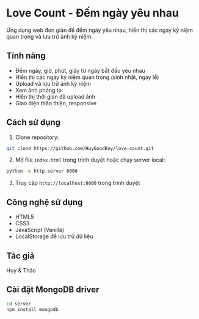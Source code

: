# Love Count - Đếm ngày yêu nhau

Ứng dụng web đơn giản để đếm ngày yêu nhau, hiển thị các ngày kỷ niệm quan trọng và lưu trữ ảnh kỷ niệm.

## Tính năng

- Đếm ngày, giờ, phút, giây từ ngày bắt đầu yêu nhau
- Hiển thị các ngày kỷ niệm quan trọng (sinh nhật, ngày lễ)
- Upload và lưu trữ ảnh kỷ niệm
- Xem ảnh phóng to
- Hiển thị thời gian đã upload ảnh
- Giao diện thân thiện, responsive

## Cách sử dụng

1. Clone repository:
```bash
git clone https://github.com/HuyGoodBoy/love-count.git
```

2. Mở file `index.html` trong trình duyệt hoặc chạy server local:
```bash
python -m http.server 8000
```

3. Truy cập `http://localhost:8000` trong trình duyệt

## Công nghệ sử dụng

- HTML5
- CSS3
- JavaScript (Vanilla)
- LocalStorage để lưu trữ dữ liệu

## Tác giả

Huy & Thảo 

## Cài đặt MongoDB driver

```bash
cd server
npm install mongodb
``` 